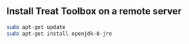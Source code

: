 ## Install Treat Toolbox on a remote server

```sh
sudo apt-get update
sudo apt-get install openjdk-8-jre
```
